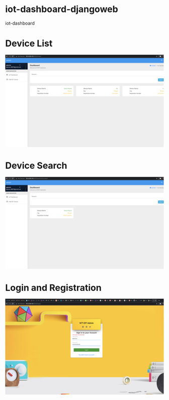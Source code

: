 # iot-dashboard-djangoweb
iot-dashboard


# Device List
![](iot_dashboard1.png)


# Device Search


![](iot_dashboard2.png)

# Login and Registration


![](iot_dashboard4.png)



